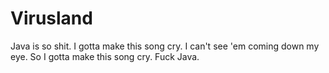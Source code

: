 # Virusland
Java is so shit. I gotta make this song cry.
I can't see 'em coming down my eye. So I gotta make this song cry.
Fuck Java.
